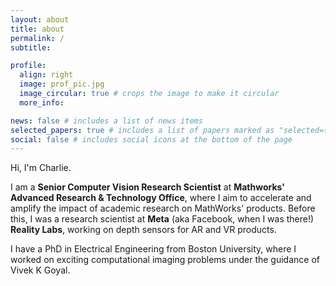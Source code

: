 ```yaml
---
layout: about
title: about
permalink: /
subtitle:

profile:
  align: right
  image: prof_pic.jpg
  image_circular: true # crops the image to make it circular
  more_info: 

news: false # includes a list of news items
selected_papers: true # includes a list of papers marked as "selected={true}"
social: false # includes social icons at the bottom of the page
---
```


Hi, I'm Charlie.

I am a **Senior Computer Vision Research Scientist** at **Mathworks' Advanced Research & Technology Office**, where I aim to accelerate and amplify the impact of academic research on MathWorks' products. Before this, I was a research scientist at **Meta** (aka Facebook, when I was there!) **Reality Labs**, working on depth sensors for AR and VR products. 

I have a PhD in Electrical Engineering from Boston University, where I worked on exciting computational imaging problems under the guidance of Vivek K Goyal. 
